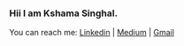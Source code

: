 

<!--
**kshama234/kshama234** is a ✨ _special_ ✨ repository because its `README.md` (this file) appears on your GitHub profile.

Here are some ideas to get you started:

- 🔭 I’m currently working on ...
- 🌱 I’m currently learning ...
- 👯 I’m looking to collaborate on ...
- 🤔 I’m looking for help with ...
- 💬 Ask me about ...
- 📫 How to reach me: ...
- 😄 Pronouns: ...
- ⚡ Fun fact: ...
-->
### Hii I am Kshama Singhal. 

You can reach me:
[Linkedin](https://www.linkedin.com/in/singhalkshama4343/) | [Medium](https://medium.com/@kshamasinghal) | [Gmail](singhalkshama4343@gmail.com)
